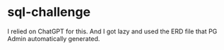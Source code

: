 # sql-challenge

I relied on ChatGPT for this. And I got lazy and used the ERD file that PG Admin automatically generated.
